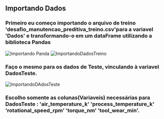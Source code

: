 ## Importando Dados

### Primeiro eu começo importando o arquivo de treino 'desafio_manutencao_preditiva_treino.csv'para a variavel 'Dados' e transformando-o em um dataFrame utilizando a biblioteca Pandas
![Importando Panda](https://user-images.githubusercontent.com/114637779/217747892-74ef176e-a592-4ca4-a9c5-e5077c0d4bbd.png)
![ImportandoDadosTreino](https://user-images.githubusercontent.com/114637779/217748650-35946941-e969-4566-8167-dacf32fbc702.png)


### Faço o mesmo para os dados de Teste, vinculando à variavel DadosTeste.
![ImportandoDAdosTeste](https://user-images.githubusercontent.com/114637779/217748313-fcb9b26c-fd4e-441b-a3b5-dbbe6b413100.png)

### Escolho somente as colunas(Variaveis) necessárias para DadosTeste : 'air_temperature_k' 'process_temperature_k' 'rotational_speed_rpm' 'torque_nm' 'tool_wear_min'.

